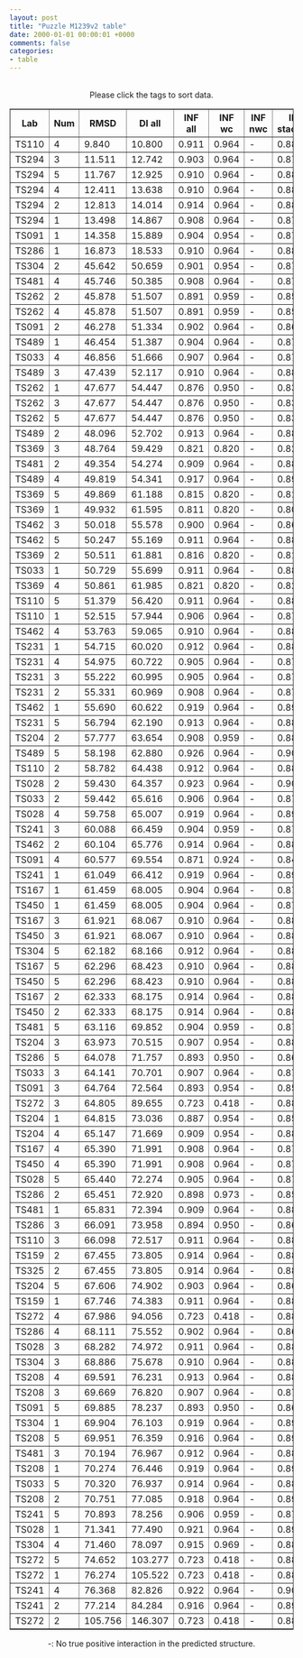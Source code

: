 ```yaml
---
layout: post
title: "Puzzle M1239v2 table"
date: 2000-01-01 00:00:01 +0000
comments: false
categories: 
- table
---
```


<script src="{{ root_url }}/javascripts/sorttable.js"></script>
<script>
    window.onload = function() {
        (document.getElementsByTagName( 'th' )[1]).click();
    };
</script>
<br/>
<div align="center">
Please click the tags to sort data.<br/>
<table class="sortable" border=1>
  <tr>
    <th>Lab</th>
    <th>Num</th>
    <th>RMSD</th>
    <th>DI all</th>
    <th>INF all</th>
    <th>INF wc</th>
    <th>INF nwc</th>
    <th>INF stacking</th>
    <th>Clash Score</th>
    <th>P-value</th>
    <th>mcq</th>
    <th>TM-score</th>
    <th>best sol.</th>
    <th>Detail</th>
  </tr>
  <tr><td>TS110</td><td>4</td><td>9.840</td><td>10.800</td><td>0.911</td><td>0.964</td><td>-</td><td>0.883</td><td>10000000000000000159028911097599180468360808563945281389781327557747838772170381060813469985856815104.000</td><td>0.00e+00</td><td>17.02</td><td>0.2560</td><td>1</td><td><a href='/show/index.html?id=M1239v2_TS110_4'>-></a></td></tr>
<tr><td>TS294</td><td>3</td><td>11.511</td><td>12.742</td><td>0.903</td><td>0.964</td><td>-</td><td>0.871</td><td>10000000000000000159028911097599180468360808563945281389781327557747838772170381060813469985856815104.000</td><td>0.00e+00</td><td>16.66</td><td>0.2460</td><td>1</td><td><a href='/show/index.html?id=M1239v2_TS294_3'>-></a></td></tr>
<tr><td>TS294</td><td>5</td><td>11.767</td><td>12.925</td><td>0.910</td><td>0.964</td><td>-</td><td>0.881</td><td>10000000000000000159028911097599180468360808563945281389781327557747838772170381060813469985856815104.000</td><td>0.00e+00</td><td>16.10</td><td>0.2330</td><td>1</td><td><a href='/show/index.html?id=M1239v2_TS294_5'>-></a></td></tr>
<tr><td>TS294</td><td>4</td><td>12.411</td><td>13.638</td><td>0.910</td><td>0.964</td><td>-</td><td>0.881</td><td>10000000000000000159028911097599180468360808563945281389781327557747838772170381060813469985856815104.000</td><td>0.00e+00</td><td>17.10</td><td>0.2340</td><td>1</td><td><a href='/show/index.html?id=M1239v2_TS294_4'>-></a></td></tr>
<tr><td>TS294</td><td>2</td><td>12.813</td><td>14.014</td><td>0.914</td><td>0.964</td><td>-</td><td>0.887</td><td>10000000000000000159028911097599180468360808563945281389781327557747838772170381060813469985856815104.000</td><td>0.00e+00</td><td>16.39</td><td>0.2330</td><td>1</td><td><a href='/show/index.html?id=M1239v2_TS294_2'>-></a></td></tr>
<tr><td>TS294</td><td>1</td><td>13.498</td><td>14.867</td><td>0.908</td><td>0.964</td><td>-</td><td>0.878</td><td>10000000000000000159028911097599180468360808563945281389781327557747838772170381060813469985856815104.000</td><td>0.00e+00</td><td>16.86</td><td>0.2090</td><td>1</td><td><a href='/show/index.html?id=M1239v2_TS294_1'>-></a></td></tr>
<tr><td>TS091</td><td>1</td><td>14.358</td><td>15.889</td><td>0.904</td><td>0.954</td><td>-</td><td>0.876</td><td>10000000000000000159028911097599180468360808563945281389781327557747838772170381060813469985856815104.000</td><td>0.00e+00</td><td>16.09</td><td>0.2370</td><td>1</td><td><a href='/show/index.html?id=M1239v2_TS091_1'>-></a></td></tr>
<tr><td>TS286</td><td>1</td><td>16.873</td><td>18.533</td><td>0.910</td><td>0.964</td><td>-</td><td>0.881</td><td>10000000000000000159028911097599180468360808563945281389781327557747838772170381060813469985856815104.000</td><td>0.00e+00</td><td>19.20</td><td>0.2060</td><td>1</td><td><a href='/show/index.html?id=M1239v2_TS286_1'>-></a></td></tr>
<tr><td>TS304</td><td>2</td><td>45.642</td><td>50.659</td><td>0.901</td><td>0.954</td><td>-</td><td>0.873</td><td>10000000000000000159028911097599180468360808563945281389781327557747838772170381060813469985856815104.000</td><td>2.24e-01</td><td>16.23</td><td>0.2590</td><td>1</td><td><a href='/show/index.html?id=M1239v2_TS304_2'>-></a></td></tr>
<tr><td>TS481</td><td>4</td><td>45.746</td><td>50.385</td><td>0.908</td><td>0.964</td><td>-</td><td>0.878</td><td>10000000000000000159028911097599180468360808563945281389781327557747838772170381060813469985856815104.000</td><td>2.42e-01</td><td>16.09</td><td>0.2410</td><td>1</td><td><a href='/show/index.html?id=M1239v2_TS481_4'>-></a></td></tr>
<tr><td>TS262</td><td>2</td><td>45.878</td><td>51.507</td><td>0.891</td><td>0.959</td><td>-</td><td>0.853</td><td>10000000000000000159028911097599180468360808563945281389781327557747838772170381060813469985856815104.000</td><td>2.65e-01</td><td>20.06</td><td>0.2050</td><td>1</td><td><a href='/show/index.html?id=M1239v2_TS262_2'>-></a></td></tr>
<tr><td>TS262</td><td>4</td><td>45.878</td><td>51.507</td><td>0.891</td><td>0.959</td><td>-</td><td>0.853</td><td>10000000000000000159028911097599180468360808563945281389781327557747838772170381060813469985856815104.000</td><td>2.65e-01</td><td>20.06</td><td>0.2050</td><td>1</td><td><a href='/show/index.html?id=M1239v2_TS262_4'>-></a></td></tr>
<tr><td>TS091</td><td>2</td><td>46.278</td><td>51.334</td><td>0.902</td><td>0.964</td><td>-</td><td>0.867</td><td>10000000000000000159028911097599180468360808563945281389781327557747838772170381060813469985856815104.000</td><td>3.43e-01</td><td>16.39</td><td>0.2720</td><td>1</td><td><a href='/show/index.html?id=M1239v2_TS091_2'>-></a></td></tr>
<tr><td>TS489</td><td>1</td><td>46.454</td><td>51.387</td><td>0.904</td><td>0.964</td><td>-</td><td>0.872</td><td>10000000000000000159028911097599180468360808563945281389781327557747838772170381060813469985856815104.000</td><td>3.79e-01</td><td>15.84</td><td>0.2590</td><td>1</td><td><a href='/show/index.html?id=M1239v2_TS489_1'>-></a></td></tr>
<tr><td>TS033</td><td>4</td><td>46.856</td><td>51.666</td><td>0.907</td><td>0.964</td><td>-</td><td>0.876</td><td>10000000000000000159028911097599180468360808563945281389781327557747838772170381060813469985856815104.000</td><td>4.66e-01</td><td>16.21</td><td>0.2470</td><td>1</td><td><a href='/show/index.html?id=M1239v2_TS033_4'>-></a></td></tr>
<tr><td>TS489</td><td>3</td><td>47.439</td><td>52.117</td><td>0.910</td><td>0.964</td><td>-</td><td>0.882</td><td>10000000000000000159028911097599180468360808563945281389781327557747838772170381060813469985856815104.000</td><td>5.95e-01</td><td>15.74</td><td>0.2250</td><td>1</td><td><a href='/show/index.html?id=M1239v2_TS489_3'>-></a></td></tr>
<tr><td>TS262</td><td>1</td><td>47.677</td><td>54.447</td><td>0.876</td><td>0.950</td><td>-</td><td>0.836</td><td>10000000000000000159028911097599180468360808563945281389781327557747838772170381060813469985856815104.000</td><td>6.45e-01</td><td>19.93</td><td>0.2090</td><td>1</td><td><a href='/show/index.html?id=M1239v2_TS262_1'>-></a></td></tr>
<tr><td>TS262</td><td>3</td><td>47.677</td><td>54.447</td><td>0.876</td><td>0.950</td><td>-</td><td>0.836</td><td>10000000000000000159028911097599180468360808563945281389781327557747838772170381060813469985856815104.000</td><td>6.45e-01</td><td>19.93</td><td>0.2090</td><td>1</td><td><a href='/show/index.html?id=M1239v2_TS262_3'>-></a></td></tr>
<tr><td>TS262</td><td>5</td><td>47.677</td><td>54.447</td><td>0.876</td><td>0.950</td><td>-</td><td>0.836</td><td>10000000000000000159028911097599180468360808563945281389781327557747838772170381060813469985856815104.000</td><td>6.45e-01</td><td>19.93</td><td>0.2090</td><td>1</td><td><a href='/show/index.html?id=M1239v2_TS262_5'>-></a></td></tr>
<tr><td>TS489</td><td>2</td><td>48.096</td><td>52.702</td><td>0.913</td><td>0.964</td><td>-</td><td>0.885</td><td>10000000000000000159028911097599180468360808563945281389781327557747838772170381060813469985856815104.000</td><td>7.27e-01</td><td>15.67</td><td>0.2460</td><td>1</td><td><a href='/show/index.html?id=M1239v2_TS489_2'>-></a></td></tr>
<tr><td>TS369</td><td>3</td><td>48.764</td><td>59.429</td><td>0.821</td><td>0.820</td><td>-</td><td>0.821</td><td>10000000000000000159028911097599180468360808563945281389781327557747838772170381060813469985856815104.000</td><td>8.35e-01</td><td>18.15</td><td>0.2780</td><td>1</td><td><a href='/show/index.html?id=M1239v2_TS369_3'>-></a></td></tr>
<tr><td>TS481</td><td>2</td><td>49.354</td><td>54.274</td><td>0.909</td><td>0.964</td><td>-</td><td>0.880</td><td>10000000000000000159028911097599180468360808563945281389781327557747838772170381060813469985856815104.000</td><td>9.04e-01</td><td>17.16</td><td>0.2550</td><td>1</td><td><a href='/show/index.html?id=M1239v2_TS481_2'>-></a></td></tr>
<tr><td>TS489</td><td>4</td><td>49.819</td><td>54.341</td><td>0.917</td><td>0.964</td><td>-</td><td>0.891</td><td>10000000000000000159028911097599180468360808563945281389781327557747838772170381060813469985856815104.000</td><td>9.41e-01</td><td>16.92</td><td>0.2510</td><td>1</td><td><a href='/show/index.html?id=M1239v2_TS489_4'>-></a></td></tr>
<tr><td>TS369</td><td>5</td><td>49.869</td><td>61.188</td><td>0.815</td><td>0.820</td><td>-</td><td>0.813</td><td>10000000000000000159028911097599180468360808563945281389781327557747838772170381060813469985856815104.000</td><td>9.44e-01</td><td>17.50</td><td>0.2610</td><td>1</td><td><a href='/show/index.html?id=M1239v2_TS369_5'>-></a></td></tr>
<tr><td>TS369</td><td>1</td><td>49.932</td><td>61.595</td><td>0.811</td><td>0.820</td><td>-</td><td>0.806</td><td>10000000000000000159028911097599180468360808563945281389781327557747838772170381060813469985856815104.000</td><td>9.48e-01</td><td>17.52</td><td>0.2900</td><td>1</td><td><a href='/show/index.html?id=M1239v2_TS369_1'>-></a></td></tr>
<tr><td>TS462</td><td>3</td><td>50.018</td><td>55.578</td><td>0.900</td><td>0.964</td><td>-</td><td>0.867</td><td>10000000000000000159028911097599180468360808563945281389781327557747838772170381060813469985856815104.000</td><td>9.53e-01</td><td>15.85</td><td>0.2070</td><td>1</td><td><a href='/show/index.html?id=M1239v2_TS462_3'>-></a></td></tr>
<tr><td>TS462</td><td>5</td><td>50.247</td><td>55.169</td><td>0.911</td><td>0.964</td><td>-</td><td>0.882</td><td>10000000000000000159028911097599180468360808563945281389781327557747838772170381060813469985856815104.000</td><td>9.64e-01</td><td>18.01</td><td>0.2730</td><td>1</td><td><a href='/show/index.html?id=M1239v2_TS462_5'>-></a></td></tr>
<tr><td>TS369</td><td>2</td><td>50.511</td><td>61.881</td><td>0.816</td><td>0.820</td><td>-</td><td>0.815</td><td>10000000000000000159028911097599180468360808563945281389781327557747838772170381060813469985856815104.000</td><td>9.74e-01</td><td>16.89</td><td>0.2360</td><td>1</td><td><a href='/show/index.html?id=M1239v2_TS369_2'>-></a></td></tr>
<tr><td>TS033</td><td>1</td><td>50.729</td><td>55.699</td><td>0.911</td><td>0.964</td><td>-</td><td>0.882</td><td>10000000000000000159028911097599180468360808563945281389781327557747838772170381060813469985856815104.000</td><td>9.81e-01</td><td>16.56</td><td>0.2470</td><td>1</td><td><a href='/show/index.html?id=M1239v2_TS033_1'>-></a></td></tr>
<tr><td>TS369</td><td>4</td><td>50.861</td><td>61.985</td><td>0.821</td><td>0.820</td><td>-</td><td>0.821</td><td>10000000000000000159028911097599180468360808563945281389781327557747838772170381060813469985856815104.000</td><td>9.84e-01</td><td>17.10</td><td>0.2600</td><td>1</td><td><a href='/show/index.html?id=M1239v2_TS369_4'>-></a></td></tr>
<tr><td>TS110</td><td>5</td><td>51.379</td><td>56.420</td><td>0.911</td><td>0.964</td><td>-</td><td>0.883</td><td>10000000000000000159028911097599180468360808563945281389781327557747838772170381060813469985856815104.000</td><td>9.92e-01</td><td>15.53</td><td>0.2650</td><td>1</td><td><a href='/show/index.html?id=M1239v2_TS110_5'>-></a></td></tr>
<tr><td>TS110</td><td>1</td><td>52.515</td><td>57.944</td><td>0.906</td><td>0.964</td><td>-</td><td>0.876</td><td>10000000000000000159028911097599180468360808563945281389781327557747838772170381060813469985856815104.000</td><td>9.99e-01</td><td>16.11</td><td>0.2180</td><td>1</td><td><a href='/show/index.html?id=M1239v2_TS110_1'>-></a></td></tr>
<tr><td>TS462</td><td>4</td><td>53.763</td><td>59.065</td><td>0.910</td><td>0.964</td><td>-</td><td>0.882</td><td>10000000000000000159028911097599180468360808563945281389781327557747838772170381060813469985856815104.000</td><td>1.00e+00</td><td>15.93</td><td>0.2170</td><td>1</td><td><a href='/show/index.html?id=M1239v2_TS462_4'>-></a></td></tr>
<tr><td>TS231</td><td>1</td><td>54.715</td><td>60.020</td><td>0.912</td><td>0.964</td><td>-</td><td>0.884</td><td>10000000000000000159028911097599180468360808563945281389781327557747838772170381060813469985856815104.000</td><td>1.00e+00</td><td>15.81</td><td>0.2240</td><td>1</td><td><a href='/show/index.html?id=M1239v2_TS231_1'>-></a></td></tr>
<tr><td>TS231</td><td>4</td><td>54.975</td><td>60.722</td><td>0.905</td><td>0.964</td><td>-</td><td>0.874</td><td>10000000000000000159028911097599180468360808563945281389781327557747838772170381060813469985856815104.000</td><td>1.00e+00</td><td>16.56</td><td>0.2150</td><td>1</td><td><a href='/show/index.html?id=M1239v2_TS231_4'>-></a></td></tr>
<tr><td>TS231</td><td>3</td><td>55.222</td><td>60.995</td><td>0.905</td><td>0.964</td><td>-</td><td>0.874</td><td>10000000000000000159028911097599180468360808563945281389781327557747838772170381060813469985856815104.000</td><td>1.00e+00</td><td>15.68</td><td>0.2360</td><td>1</td><td><a href='/show/index.html?id=M1239v2_TS231_3'>-></a></td></tr>
<tr><td>TS231</td><td>2</td><td>55.331</td><td>60.969</td><td>0.908</td><td>0.964</td><td>-</td><td>0.878</td><td>10000000000000000159028911097599180468360808563945281389781327557747838772170381060813469985856815104.000</td><td>1.00e+00</td><td>16.03</td><td>0.2480</td><td>1</td><td><a href='/show/index.html?id=M1239v2_TS231_2'>-></a></td></tr>
<tr><td>TS462</td><td>1</td><td>55.690</td><td>60.622</td><td>0.919</td><td>0.964</td><td>-</td><td>0.895</td><td>10000000000000000159028911097599180468360808563945281389781327557747838772170381060813469985856815104.000</td><td>1.00e+00</td><td>16.41</td><td>0.2380</td><td>1</td><td><a href='/show/index.html?id=M1239v2_TS462_1'>-></a></td></tr>
<tr><td>TS231</td><td>5</td><td>56.794</td><td>62.190</td><td>0.913</td><td>0.964</td><td>-</td><td>0.887</td><td>10000000000000000159028911097599180468360808563945281389781327557747838772170381060813469985856815104.000</td><td>1.00e+00</td><td>16.20</td><td>0.2560</td><td>1</td><td><a href='/show/index.html?id=M1239v2_TS231_5'>-></a></td></tr>
<tr><td>TS204</td><td>2</td><td>57.777</td><td>63.654</td><td>0.908</td><td>0.959</td><td>-</td><td>0.880</td><td>10000000000000000159028911097599180468360808563945281389781327557747838772170381060813469985856815104.000</td><td>1.00e+00</td><td>14.21</td><td>0.2290</td><td>1</td><td><a href='/show/index.html?id=M1239v2_TS204_2'>-></a></td></tr>
<tr><td>TS489</td><td>5</td><td>58.198</td><td>62.880</td><td>0.926</td><td>0.964</td><td>-</td><td>0.905</td><td>10000000000000000159028911097599180468360808563945281389781327557747838772170381060813469985856815104.000</td><td>1.00e+00</td><td>15.56</td><td>0.2140</td><td>1</td><td><a href='/show/index.html?id=M1239v2_TS489_5'>-></a></td></tr>
<tr><td>TS110</td><td>2</td><td>58.782</td><td>64.438</td><td>0.912</td><td>0.964</td><td>-</td><td>0.885</td><td>10000000000000000159028911097599180468360808563945281389781327557747838772170381060813469985856815104.000</td><td>1.00e+00</td><td>15.69</td><td>0.2590</td><td>1</td><td><a href='/show/index.html?id=M1239v2_TS110_2'>-></a></td></tr>
<tr><td>TS028</td><td>2</td><td>59.430</td><td>64.357</td><td>0.923</td><td>0.964</td><td>-</td><td>0.902</td><td>10000000000000000159028911097599180468360808563945281389781327557747838772170381060813469985856815104.000</td><td>1.00e+00</td><td>16.54</td><td>0.2130</td><td>1</td><td><a href='/show/index.html?id=M1239v2_TS028_2'>-></a></td></tr>
<tr><td>TS033</td><td>2</td><td>59.442</td><td>65.616</td><td>0.906</td><td>0.964</td><td>-</td><td>0.875</td><td>10000000000000000159028911097599180468360808563945281389781327557747838772170381060813469985856815104.000</td><td>1.00e+00</td><td>16.67</td><td>0.2530</td><td>1</td><td><a href='/show/index.html?id=M1239v2_TS033_2'>-></a></td></tr>
<tr><td>TS028</td><td>4</td><td>59.758</td><td>65.007</td><td>0.919</td><td>0.964</td><td>-</td><td>0.896</td><td>10000000000000000159028911097599180468360808563945281389781327557747838772170381060813469985856815104.000</td><td>1.00e+00</td><td>16.39</td><td>0.2360</td><td>1</td><td><a href='/show/index.html?id=M1239v2_TS028_4'>-></a></td></tr>
<tr><td>TS241</td><td>3</td><td>60.088</td><td>66.459</td><td>0.904</td><td>0.959</td><td>-</td><td>0.876</td><td>10000000000000000159028911097599180468360808563945281389781327557747838772170381060813469985856815104.000</td><td>1.00e+00</td><td>16.11</td><td>0.2770</td><td>1</td><td><a href='/show/index.html?id=M1239v2_TS241_3'>-></a></td></tr>
<tr><td>TS462</td><td>2</td><td>60.104</td><td>65.776</td><td>0.914</td><td>0.964</td><td>-</td><td>0.887</td><td>10000000000000000159028911097599180468360808563945281389781327557747838772170381060813469985856815104.000</td><td>1.00e+00</td><td>15.93</td><td>0.2210</td><td>1</td><td><a href='/show/index.html?id=M1239v2_TS462_2'>-></a></td></tr>
<tr><td>TS091</td><td>4</td><td>60.577</td><td>69.554</td><td>0.871</td><td>0.924</td><td>-</td><td>0.843</td><td>10000000000000000159028911097599180468360808563945281389781327557747838772170381060813469985856815104.000</td><td>1.00e+00</td><td>17.93</td><td>0.2490</td><td>1</td><td><a href='/show/index.html?id=M1239v2_TS091_4'>-></a></td></tr>
<tr><td>TS241</td><td>1</td><td>61.049</td><td>66.412</td><td>0.919</td><td>0.964</td><td>-</td><td>0.896</td><td>10000000000000000159028911097599180468360808563945281389781327557747838772170381060813469985856815104.000</td><td>1.00e+00</td><td>16.32</td><td>0.2970</td><td>1</td><td><a href='/show/index.html?id=M1239v2_TS241_1'>-></a></td></tr>
<tr><td>TS167</td><td>1</td><td>61.459</td><td>68.005</td><td>0.904</td><td>0.964</td><td>-</td><td>0.871</td><td>10000000000000000159028911097599180468360808563945281389781327557747838772170381060813469985856815104.000</td><td>1.00e+00</td><td>16.01</td><td>0.2580</td><td>1</td><td><a href='/show/index.html?id=M1239v2_TS167_1'>-></a></td></tr>
<tr><td>TS450</td><td>1</td><td>61.459</td><td>68.005</td><td>0.904</td><td>0.964</td><td>-</td><td>0.871</td><td>10000000000000000159028911097599180468360808563945281389781327557747838772170381060813469985856815104.000</td><td>1.00e+00</td><td>16.01</td><td>0.2580</td><td>1</td><td><a href='/show/index.html?id=M1239v2_TS450_1'>-></a></td></tr>
<tr><td>TS167</td><td>3</td><td>61.921</td><td>68.067</td><td>0.910</td><td>0.964</td><td>-</td><td>0.880</td><td>10000000000000000159028911097599180468360808563945281389781327557747838772170381060813469985856815104.000</td><td>1.00e+00</td><td>16.55</td><td>0.2380</td><td>1</td><td><a href='/show/index.html?id=M1239v2_TS167_3'>-></a></td></tr>
<tr><td>TS450</td><td>3</td><td>61.921</td><td>68.067</td><td>0.910</td><td>0.964</td><td>-</td><td>0.880</td><td>10000000000000000159028911097599180468360808563945281389781327557747838772170381060813469985856815104.000</td><td>1.00e+00</td><td>16.55</td><td>0.2380</td><td>1</td><td><a href='/show/index.html?id=M1239v2_TS450_3'>-></a></td></tr>
<tr><td>TS304</td><td>5</td><td>62.182</td><td>68.166</td><td>0.912</td><td>0.964</td><td>-</td><td>0.885</td><td>10000000000000000159028911097599180468360808563945281389781327557747838772170381060813469985856815104.000</td><td>1.00e+00</td><td>17.04</td><td>0.2060</td><td>1</td><td><a href='/show/index.html?id=M1239v2_TS304_5'>-></a></td></tr>
<tr><td>TS167</td><td>5</td><td>62.296</td><td>68.423</td><td>0.910</td><td>0.964</td><td>-</td><td>0.882</td><td>10000000000000000159028911097599180468360808563945281389781327557747838772170381060813469985856815104.000</td><td>1.00e+00</td><td>15.97</td><td>0.2600</td><td>1</td><td><a href='/show/index.html?id=M1239v2_TS167_5'>-></a></td></tr>
<tr><td>TS450</td><td>5</td><td>62.296</td><td>68.423</td><td>0.910</td><td>0.964</td><td>-</td><td>0.882</td><td>10000000000000000159028911097599180468360808563945281389781327557747838772170381060813469985856815104.000</td><td>1.00e+00</td><td>15.97</td><td>0.2600</td><td>1</td><td><a href='/show/index.html?id=M1239v2_TS450_5'>-></a></td></tr>
<tr><td>TS167</td><td>2</td><td>62.333</td><td>68.175</td><td>0.914</td><td>0.964</td><td>-</td><td>0.887</td><td>10000000000000000159028911097599180468360808563945281389781327557747838772170381060813469985856815104.000</td><td>1.00e+00</td><td>16.37</td><td>0.2630</td><td>1</td><td><a href='/show/index.html?id=M1239v2_TS167_2'>-></a></td></tr>
<tr><td>TS450</td><td>2</td><td>62.333</td><td>68.175</td><td>0.914</td><td>0.964</td><td>-</td><td>0.887</td><td>10000000000000000159028911097599180468360808563945281389781327557747838772170381060813469985856815104.000</td><td>1.00e+00</td><td>16.37</td><td>0.2630</td><td>1</td><td><a href='/show/index.html?id=M1239v2_TS450_2'>-></a></td></tr>
<tr><td>TS481</td><td>5</td><td>63.116</td><td>69.852</td><td>0.904</td><td>0.959</td><td>-</td><td>0.874</td><td>10000000000000000159028911097599180468360808563945281389781327557747838772170381060813469985856815104.000</td><td>1.00e+00</td><td>17.76</td><td>0.2600</td><td>1</td><td><a href='/show/index.html?id=M1239v2_TS481_5'>-></a></td></tr>
<tr><td>TS204</td><td>3</td><td>63.973</td><td>70.515</td><td>0.907</td><td>0.954</td><td>-</td><td>0.882</td><td>10000000000000000159028911097599180468360808563945281389781327557747838772170381060813469985856815104.000</td><td>1.00e+00</td><td>14.72</td><td>0.2420</td><td>1</td><td><a href='/show/index.html?id=M1239v2_TS204_3'>-></a></td></tr>
<tr><td>TS286</td><td>5</td><td>64.078</td><td>71.757</td><td>0.893</td><td>0.950</td><td>-</td><td>0.863</td><td>10000000000000000159028911097599180468360808563945281389781327557747838772170381060813469985856815104.000</td><td>1.00e+00</td><td>20.03</td><td>0.2720</td><td>1</td><td><a href='/show/index.html?id=M1239v2_TS286_5'>-></a></td></tr>
<tr><td>TS033</td><td>3</td><td>64.141</td><td>70.701</td><td>0.907</td><td>0.964</td><td>-</td><td>0.876</td><td>10000000000000000159028911097599180468360808563945281389781327557747838772170381060813469985856815104.000</td><td>1.00e+00</td><td>16.52</td><td>0.2650</td><td>1</td><td><a href='/show/index.html?id=M1239v2_TS033_3'>-></a></td></tr>
<tr><td>TS091</td><td>3</td><td>64.764</td><td>72.564</td><td>0.893</td><td>0.954</td><td>-</td><td>0.859</td><td>10000000000000000159028911097599180468360808563945281389781327557747838772170381060813469985856815104.000</td><td>1.00e+00</td><td>16.30</td><td>0.2080</td><td>1</td><td><a href='/show/index.html?id=M1239v2_TS091_3'>-></a></td></tr>
<tr><td>TS272</td><td>3</td><td>64.805</td><td>89.655</td><td>0.723</td><td>0.418</td><td>-</td><td>0.885</td><td>10000000000000000159028911097599180468360808563945281389781327557747838772170381060813469985856815104.000</td><td>1.00e+00</td><td>16.79</td><td>0.2610</td><td>1</td><td><a href='/show/index.html?id=M1239v2_TS272_3'>-></a></td></tr>
<tr><td>TS204</td><td>1</td><td>64.815</td><td>73.036</td><td>0.887</td><td>0.954</td><td>-</td><td>0.852</td><td>10000000000000000159028911097599180468360808563945281389781327557747838772170381060813469985856815104.000</td><td>1.00e+00</td><td>15.86</td><td>0.2370</td><td>1</td><td><a href='/show/index.html?id=M1239v2_TS204_1'>-></a></td></tr>
<tr><td>TS204</td><td>4</td><td>65.147</td><td>71.669</td><td>0.909</td><td>0.954</td><td>-</td><td>0.885</td><td>10000000000000000159028911097599180468360808563945281389781327557747838772170381060813469985856815104.000</td><td>1.00e+00</td><td>14.35</td><td>0.2670</td><td>1</td><td><a href='/show/index.html?id=M1239v2_TS204_4'>-></a></td></tr>
<tr><td>TS167</td><td>4</td><td>65.390</td><td>71.991</td><td>0.908</td><td>0.964</td><td>-</td><td>0.878</td><td>10000000000000000159028911097599180468360808563945281389781327557747838772170381060813469985856815104.000</td><td>1.00e+00</td><td>16.52</td><td>0.2470</td><td>1</td><td><a href='/show/index.html?id=M1239v2_TS167_4'>-></a></td></tr>
<tr><td>TS450</td><td>4</td><td>65.390</td><td>71.991</td><td>0.908</td><td>0.964</td><td>-</td><td>0.878</td><td>10000000000000000159028911097599180468360808563945281389781327557747838772170381060813469985856815104.000</td><td>1.00e+00</td><td>16.52</td><td>0.2470</td><td>1</td><td><a href='/show/index.html?id=M1239v2_TS450_4'>-></a></td></tr>
<tr><td>TS028</td><td>5</td><td>65.440</td><td>72.274</td><td>0.905</td><td>0.964</td><td>-</td><td>0.873</td><td>10000000000000000159028911097599180468360808563945281389781327557747838772170381060813469985856815104.000</td><td>1.00e+00</td><td>17.15</td><td>0.2610</td><td>1</td><td><a href='/show/index.html?id=M1239v2_TS028_5'>-></a></td></tr>
<tr><td>TS286</td><td>2</td><td>65.451</td><td>72.920</td><td>0.898</td><td>0.973</td><td>-</td><td>0.856</td><td>10000000000000000159028911097599180468360808563945281389781327557747838772170381060813469985856815104.000</td><td>1.00e+00</td><td>19.62</td><td>0.2330</td><td>1</td><td><a href='/show/index.html?id=M1239v2_TS286_2'>-></a></td></tr>
<tr><td>TS481</td><td>1</td><td>65.831</td><td>72.394</td><td>0.909</td><td>0.964</td><td>-</td><td>0.880</td><td>10000000000000000159028911097599180468360808563945281389781327557747838772170381060813469985856815104.000</td><td>1.00e+00</td><td>16.52</td><td>0.2580</td><td>1</td><td><a href='/show/index.html?id=M1239v2_TS481_1'>-></a></td></tr>
<tr><td>TS286</td><td>3</td><td>66.091</td><td>73.958</td><td>0.894</td><td>0.950</td><td>-</td><td>0.864</td><td>10000000000000000159028911097599180468360808563945281389781327557747838772170381060813469985856815104.000</td><td>1.00e+00</td><td>18.71</td><td>0.1890</td><td>1</td><td><a href='/show/index.html?id=M1239v2_TS286_3'>-></a></td></tr>
<tr><td>TS110</td><td>3</td><td>66.098</td><td>72.517</td><td>0.911</td><td>0.964</td><td>-</td><td>0.883</td><td>10000000000000000159028911097599180468360808563945281389781327557747838772170381060813469985856815104.000</td><td>1.00e+00</td><td>16.67</td><td>0.2670</td><td>1</td><td><a href='/show/index.html?id=M1239v2_TS110_3'>-></a></td></tr>
<tr><td>TS159</td><td>2</td><td>67.455</td><td>73.805</td><td>0.914</td><td>0.964</td><td>-</td><td>0.887</td><td>10000000000000000159028911097599180468360808563945281389781327557747838772170381060813469985856815104.000</td><td>1.00e+00</td><td>16.83</td><td>0.2410</td><td>1</td><td><a href='/show/index.html?id=M1239v2_TS159_2'>-></a></td></tr>
<tr><td>TS325</td><td>2</td><td>67.455</td><td>73.805</td><td>0.914</td><td>0.964</td><td>-</td><td>0.887</td><td>10000000000000000159028911097599180468360808563945281389781327557747838772170381060813469985856815104.000</td><td>1.00e+00</td><td>16.83</td><td>0.2410</td><td>1</td><td><a href='/show/index.html?id=M1239v2_TS325_2'>-></a></td></tr>
<tr><td>TS204</td><td>5</td><td>67.606</td><td>74.902</td><td>0.903</td><td>0.964</td><td>-</td><td>0.869</td><td>10000000000000000159028911097599180468360808563945281389781327557747838772170381060813469985856815104.000</td><td>1.00e+00</td><td>14.55</td><td>0.2350</td><td>1</td><td><a href='/show/index.html?id=M1239v2_TS204_5'>-></a></td></tr>
<tr><td>TS159</td><td>1</td><td>67.746</td><td>74.383</td><td>0.911</td><td>0.964</td><td>-</td><td>0.882</td><td>10000000000000000159028911097599180468360808563945281389781327557747838772170381060813469985856815104.000</td><td>1.00e+00</td><td>16.54</td><td>0.2330</td><td>1</td><td><a href='/show/index.html?id=M1239v2_TS159_1'>-></a></td></tr>
<tr><td>TS272</td><td>4</td><td>67.986</td><td>94.056</td><td>0.723</td><td>0.418</td><td>-</td><td>0.885</td><td>10000000000000000159028911097599180468360808563945281389781327557747838772170381060813469985856815104.000</td><td>1.00e+00</td><td>16.79</td><td>0.2610</td><td>1</td><td><a href='/show/index.html?id=M1239v2_TS272_4'>-></a></td></tr>
<tr><td>TS286</td><td>4</td><td>68.111</td><td>75.552</td><td>0.902</td><td>0.964</td><td>-</td><td>0.868</td><td>10000000000000000159028911097599180468360808563945281389781327557747838772170381060813469985856815104.000</td><td>1.00e+00</td><td>19.75</td><td>0.2080</td><td>1</td><td><a href='/show/index.html?id=M1239v2_TS286_4'>-></a></td></tr>
<tr><td>TS028</td><td>3</td><td>68.282</td><td>74.972</td><td>0.911</td><td>0.964</td><td>-</td><td>0.882</td><td>10000000000000000159028911097599180468360808563945281389781327557747838772170381060813469985856815104.000</td><td>1.00e+00</td><td>16.42</td><td>0.2460</td><td>1</td><td><a href='/show/index.html?id=M1239v2_TS028_3'>-></a></td></tr>
<tr><td>TS304</td><td>3</td><td>68.886</td><td>75.678</td><td>0.910</td><td>0.964</td><td>-</td><td>0.882</td><td>10000000000000000159028911097599180468360808563945281389781327557747838772170381060813469985856815104.000</td><td>1.00e+00</td><td>16.40</td><td>0.2270</td><td>1</td><td><a href='/show/index.html?id=M1239v2_TS304_3'>-></a></td></tr>
<tr><td>TS208</td><td>4</td><td>69.591</td><td>76.231</td><td>0.913</td><td>0.964</td><td>-</td><td>0.885</td><td>10000000000000000159028911097599180468360808563945281389781327557747838772170381060813469985856815104.000</td><td>1.00e+00</td><td>15.97</td><td>0.2500</td><td>1</td><td><a href='/show/index.html?id=M1239v2_TS208_4'>-></a></td></tr>
<tr><td>TS208</td><td>3</td><td>69.669</td><td>76.820</td><td>0.907</td><td>0.964</td><td>-</td><td>0.876</td><td>10000000000000000159028911097599180468360808563945281389781327557747838772170381060813469985856815104.000</td><td>1.00e+00</td><td>15.91</td><td>0.2530</td><td>1</td><td><a href='/show/index.html?id=M1239v2_TS208_3'>-></a></td></tr>
<tr><td>TS091</td><td>5</td><td>69.885</td><td>78.237</td><td>0.893</td><td>0.950</td><td>-</td><td>0.863</td><td>10000000000000000159028911097599180468360808563945281389781327557747838772170381060813469985856815104.000</td><td>1.00e+00</td><td>16.18</td><td>0.2550</td><td>1</td><td><a href='/show/index.html?id=M1239v2_TS091_5'>-></a></td></tr>
<tr><td>TS304</td><td>1</td><td>69.904</td><td>76.103</td><td>0.919</td><td>0.964</td><td>-</td><td>0.894</td><td>10000000000000000159028911097599180468360808563945281389781327557747838772170381060813469985856815104.000</td><td>1.00e+00</td><td>16.72</td><td>0.2190</td><td>1</td><td><a href='/show/index.html?id=M1239v2_TS304_1'>-></a></td></tr>
<tr><td>TS208</td><td>5</td><td>69.951</td><td>76.359</td><td>0.916</td><td>0.964</td><td>-</td><td>0.890</td><td>10000000000000000159028911097599180468360808563945281389781327557747838772170381060813469985856815104.000</td><td>1.00e+00</td><td>16.11</td><td>0.2370</td><td>1</td><td><a href='/show/index.html?id=M1239v2_TS208_5'>-></a></td></tr>
<tr><td>TS481</td><td>3</td><td>70.194</td><td>76.967</td><td>0.912</td><td>0.964</td><td>-</td><td>0.885</td><td>10000000000000000159028911097599180468360808563945281389781327557747838772170381060813469985856815104.000</td><td>1.00e+00</td><td>14.90</td><td>0.2230</td><td>1</td><td><a href='/show/index.html?id=M1239v2_TS481_3'>-></a></td></tr>
<tr><td>TS208</td><td>1</td><td>70.274</td><td>76.446</td><td>0.919</td><td>0.964</td><td>-</td><td>0.895</td><td>10000000000000000159028911097599180468360808563945281389781327557747838772170381060813469985856815104.000</td><td>1.00e+00</td><td>15.81</td><td>0.2670</td><td>1</td><td><a href='/show/index.html?id=M1239v2_TS208_1'>-></a></td></tr>
<tr><td>TS033</td><td>5</td><td>70.320</td><td>76.937</td><td>0.914</td><td>0.964</td><td>-</td><td>0.887</td><td>10000000000000000159028911097599180468360808563945281389781327557747838772170381060813469985856815104.000</td><td>1.00e+00</td><td>16.00</td><td>0.2770</td><td>1</td><td><a href='/show/index.html?id=M1239v2_TS033_5'>-></a></td></tr>
<tr><td>TS208</td><td>2</td><td>70.751</td><td>77.085</td><td>0.918</td><td>0.964</td><td>-</td><td>0.893</td><td>10000000000000000159028911097599180468360808563945281389781327557747838772170381060813469985856815104.000</td><td>1.00e+00</td><td>16.01</td><td>0.2100</td><td>1</td><td><a href='/show/index.html?id=M1239v2_TS208_2'>-></a></td></tr>
<tr><td>TS241</td><td>5</td><td>70.893</td><td>78.256</td><td>0.906</td><td>0.959</td><td>-</td><td>0.878</td><td>10000000000000000159028911097599180468360808563945281389781327557747838772170381060813469985856815104.000</td><td>1.00e+00</td><td>16.38</td><td>0.2760</td><td>1</td><td><a href='/show/index.html?id=M1239v2_TS241_5'>-></a></td></tr>
<tr><td>TS028</td><td>1</td><td>71.341</td><td>77.490</td><td>0.921</td><td>0.964</td><td>-</td><td>0.898</td><td>10000000000000000159028911097599180468360808563945281389781327557747838772170381060813469985856815104.000</td><td>1.00e+00</td><td>15.39</td><td>0.2320</td><td>1</td><td><a href='/show/index.html?id=M1239v2_TS028_1'>-></a></td></tr>
<tr><td>TS304</td><td>4</td><td>71.460</td><td>78.097</td><td>0.915</td><td>0.969</td><td>-</td><td>0.887</td><td>10000000000000000159028911097599180468360808563945281389781327557747838772170381060813469985856815104.000</td><td>1.00e+00</td><td>16.59</td><td>0.2510</td><td>1</td><td><a href='/show/index.html?id=M1239v2_TS304_4'>-></a></td></tr>
<tr><td>TS272</td><td>5</td><td>74.652</td><td>103.277</td><td>0.723</td><td>0.418</td><td>-</td><td>0.885</td><td>10000000000000000159028911097599180468360808563945281389781327557747838772170381060813469985856815104.000</td><td>1.00e+00</td><td>16.79</td><td>0.2610</td><td>1</td><td><a href='/show/index.html?id=M1239v2_TS272_5'>-></a></td></tr>
<tr><td>TS272</td><td>1</td><td>76.274</td><td>105.522</td><td>0.723</td><td>0.418</td><td>-</td><td>0.885</td><td>10000000000000000159028911097599180468360808563945281389781327557747838772170381060813469985856815104.000</td><td>1.00e+00</td><td>16.79</td><td>0.2610</td><td>1</td><td><a href='/show/index.html?id=M1239v2_TS272_1'>-></a></td></tr>
<tr><td>TS241</td><td>4</td><td>76.368</td><td>82.826</td><td>0.922</td><td>0.964</td><td>-</td><td>0.900</td><td>10000000000000000159028911097599180468360808563945281389781327557747838772170381060813469985856815104.000</td><td>1.00e+00</td><td>16.54</td><td>0.2070</td><td>1</td><td><a href='/show/index.html?id=M1239v2_TS241_4'>-></a></td></tr>
<tr><td>TS241</td><td>2</td><td>77.214</td><td>84.284</td><td>0.916</td><td>0.964</td><td>-</td><td>0.891</td><td>10000000000000000159028911097599180468360808563945281389781327557747838772170381060813469985856815104.000</td><td>1.00e+00</td><td>16.45</td><td>0.2630</td><td>1</td><td><a href='/show/index.html?id=M1239v2_TS241_2'>-></a></td></tr>
<tr><td>TS272</td><td>2</td><td>105.756</td><td>146.307</td><td>0.723</td><td>0.418</td><td>-</td><td>0.885</td><td>10000000000000000159028911097599180468360808563945281389781327557747838772170381060813469985856815104.000</td><td>1.00e+00</td><td>16.79</td><td>0.2610</td><td>1</td><td><a href='/show/index.html?id=M1239v2_TS272_2'>-></a></td></tr>

</table>
-: No true positive interaction in the predicted structure.
</div>
